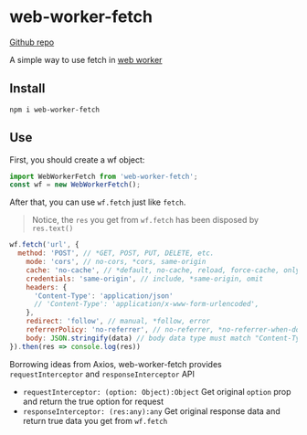# web-worker-fetch

[Github repo](https://github.com/Youky1/web-worker-fetch)

A simple way to use fetch in [web worker](https://developer.mozilla.org/en-US/docs/Web/API/Web_Workers_API)

## Install

```
npm i web-worker-fetch
```

## Use

First, you should create a wf object:

```js
import WebWorkerFetch from 'web-worker-fetch';
const wf = new WebWorkerFetch();
```

After that, you can use `wf.fetch` just like `fetch`.

> Notice, the `res` you get from `wf.fetch` has been disposed by `res.text()`

```js
wf.fetch('url', {
  method: 'POST', // *GET, POST, PUT, DELETE, etc.
    mode: 'cors', // no-cors, *cors, same-origin
    cache: 'no-cache', // *default, no-cache, reload, force-cache, only-if-cached
    credentials: 'same-origin', // include, *same-origin, omit
    headers: {
      'Content-Type': 'application/json'
      // 'Content-Type': 'application/x-www-form-urlencoded',
    },
    redirect: 'follow', // manual, *follow, error
    referrerPolicy: 'no-referrer', // no-referrer, *no-referrer-when-downgrade, origin, origin-when-cross-origin, same-origin, strict-origin, strict-origin-when-cross-origin, unsafe-url
    body: JSON.stringify(data) // body data type must match "Content-Type" header
}).then(res => console.log(res))
```

Borrowing ideas from Axios, web-worker-fetch provides `requestInterceptor` and `responseInterceptor` API

- `requestInterceptor: (option: Object):Object` Get original `option` prop and return the true option for request
- `responseInterceptor: (res:any):any` Get original response data and return true data you get from `wf.fetch` 
